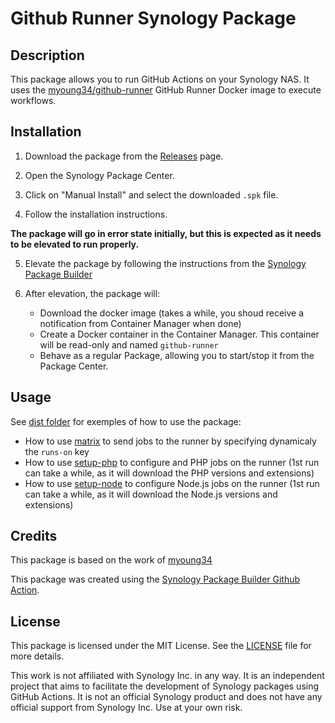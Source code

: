 <!-- @format -->

# Github Runner Synology Package

## Description

This package allows you to run GitHub Actions on your Synology NAS. It uses the [myoung34/github-runner](https://github.com/myoung34/docker-github-actions-runner) GitHub Runner Docker image to execute workflows.

## Installation

1. Download the package from the [Releases](https://github.com/tomgrv/github-runner-synology/releases) page.

2. Open the Synology Package Center.

3. Click on "Manual Install" and select the downloaded `.spk` file.

4. Follow the installation instructions.

**The package will go in error state initially, but this is expected as it needs to be elevated to run properly.**

5. Elevate the package by following the instructions from the [Synology Package Builder](https://github.com/tomgrv/synology-package-builder/blob/main/doc/elevated.md)

6. After elevation, the package will:
    - Download the docker image (takes a while, you shoud receive a notification from Container Manager when done)
    - Create a Docker container in the Container Manager. This container will be read-only and named `github-runner`
    - Behave as a regular Package, allowing you to start/stop it from the Package Center.

## Usage

See [dist folder](dist) for exemples of how to use the package:

- How to use [matrix](https://docs.github.com/en/actions/writing-workflows/choosing-what-your-workflow-does/running-variations-of-jobs-in-a-workflow) to send jobs to the runner by specifying dynamicaly the `runs-on` key
- How to use [setup-php](shivammathur/setup-php) to configure and PHP jobs on the runner (1st run can take a while, as it will download the PHP versions and extensions)
- How to use [setup-node](actions/setup-node) to configure Node.js jobs on the runner (1st run can take a while, as it will download the Node.js versions and extensions)

## Credits

This package is based on the work of [myoung34](https://github.com/myoung34)

This package was created using the [Synology Package Builder Github Action](https://github.com/marketplace/actions/synology-package-builder-github-action).

## License

This package is licensed under the MIT License. See the [LICENSE](LICENSE) file for more details.

This work is not affiliated with Synology Inc. in any way. It is an independent project that aims to facilitate the development of Synology packages using GitHub Actions. It is not an official Synology product and does not have any official support from Synology Inc. Use at your own risk.
